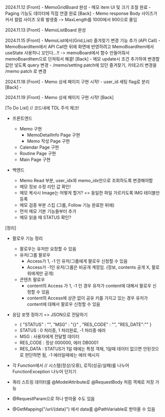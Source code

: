 2024.11.12
    [Front]
        - MemoGridBoard 완성
            - 메모 item UI 및 크기 조절 완료
            - Paging 기능도 데이터에 직접 연결 완료
    [Back]
        - Memo response Body 사이즈가 커서 컬럼 사이즈 오류 발생중 -> MaxLength를 1000에서 900으로 줄임

2024.11.13
    [Front]
        - MemoListBoard 완성

2024.11.15
    [Front]
        - MemoList에서(Grid,List) 즐겨찾기 변경 기능 추가 (API Call)
            - MemoBoardItem에서 API Call한 뒤에 화면에 반영하려고 MemoBoardItem에서 useState 사용하니 꼬인다...!!
                -> memoBoard에서 함수 만들어줘서 memoBoardItem으로 던져줘서 해결!
    [Back]
        - 메모 update시 조건 추가하여 변경할 값만 넣도록 query 변경
        - /memo/setting patch에 있던 즐겨찾기, 카테고리 변경을 /memo patch 로 변경

2024.11.18
    [Front]
        - Memo 상세 페이지 구현 시작!
        - user_id 세팅 flag로 분리
    [Back]
        - 

2024.11.19
    [Front]
        - Memo 상세 페이지 구현 시작!
    [Back]
        


[To Do List] // 코드내에 TDL 주석 체크!
- 프론트엔드
    - Memo 구현
        - MemoDetailInfo Page 구현
        - Memo 작성 Page 구현
    - Calendar Page 구현
    - Routine Page 구현
    - Main Page 구현


- 백엔드
    - Memo Read 부분, user_idx와 memo_idx만으로 조회하도록 변경해야함
    - 메모 정보 수정 리턴 값 확인! 
    - 메모 복사시 Image는 어떻게 할거? => 동일한 파일 가르키도록 IMG 테이블만 등록
    - 메모 검증 부분 스킵 (그룹, Follow 기능 완료한 뒤에)
    - 먼저 메모 기본 기능들부터 추가
    - 메모 읽을 때 STATUS 확인?


 [정리]
- 팔로우 기능 정리
    - 팔로우는 유저만 요청할 수 있음
    - 유저/그룹 팔로우
        - Access가 1, -1 인 유저/그룹에게 팔로우 신청할 수 있음
        - Access가 -1인 유저/그룹은 비공개 계정임. (정보, contents 공개 X, 팔로워에게만 공개)
    - 콘텐츠 팔로우
        - content의 Access 가 1, -1 인 경우 유저가 content에 대해서 팔로우 신청할 수 있음
        - content의 Access에 상관 없이 공유 키를 가지고 있는 경우 유저가 content에 대해서 팔로우 신청할 수 있음
- 응답 포맷 정하기 => JSON으로 전달하기
    - { "STATUS" : "", "MSG" : "{}" , "RES_CODE" : "",  "RES_DATE":"" }
    - STATUS : 0 처리중, 1 처리완료, -1 처리중 에러
    - MSG : 사용자에게 전달할 데이터
    - RES_CODE : 정상 000000, 에러 DB0001
    - RES_DATA : STATUS가 1일 때에는 특정 객체, 1일때 데이터 없으면 안된것으로 판단하면 됨, -1 에러일때에는 에러 메시지

- 각 Function에서 // 시스템(정상/오류), 로직(성공/실패)를 나누어  FunctionException 나누어 던지기

- 쿼리 스트링 데이터를 @ModelAttribute로 @RequestBody 처럼 객체로 저장 가능
- @RequestParam으로 하나 받아올 수도 있음
-  @GetMapping("/url/{data}") 에서 data를 @PathVariable로 받아올 수 있음
